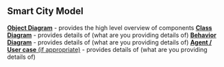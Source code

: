 ## Smart City Model


[**Object Diagram**](object_diagram.md) - provides the high level overview of components
[**Class Diagram**](class_diagram.md) - provides details of (what are you providing details of)
[**Behavior Diagram**](behavior_diagram.md) - provides details of (what are you providing details of)
[**Agent / User case** (if appropriate)](agent_usecase_diagram.md) - provides details of (what are you providing details of)